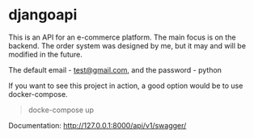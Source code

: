 # djangoapi
This is an API for an e-commerce platform. The main focus is on the backend.
The order system was designed by me, but it may and will be modified in the future.

The default email - test@gmail.com, and the password - python

If you want to see this project in action, a good option would be to use docker-compose.

> docke-compose up

Documentation:
http://127.0.0.1:8000/api/v1/swagger/
